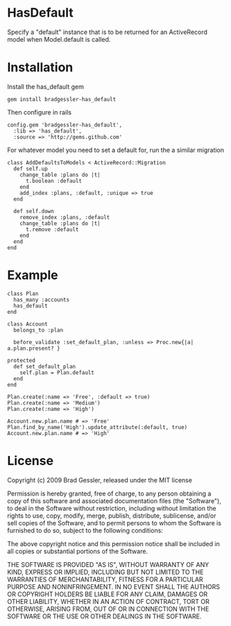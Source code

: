 # HasDefault

Specify a "default" instance that is to be returned for an ActiveRecord model when Model.default is called.

# Installation

Install the has_default gem

    gem install bradgessler-has_default
    
Then configure in rails

    config.gem 'bradgessler-has_default',
      :lib => 'has_default',
      :source => 'http://gems.github.com'

For whatever model you need to set a default for, run the a similar migration

    class AddDefaultsToModels < ActiveRecord::Migration
      def self.up
        change_table :plans do |t|
          t.boolean :default
        end
        add_index :plans, :default, :unique => true
      end

      def self.down
        remove_index :plans, :default
        change_table :plans do |t|
          t.remove :default
        end
      end
    end
    
# Example

    class Plan
      has_many :accounts
      has_default
    end

    class Account
      belongs_to :plan
  
      before_validate :set_default_plan, :unless => Proc.new{|a| a.plan.present? }
  
    protected
      def set_default_plan
        self.plan = Plan.default
      end
    end

    Plan.create(:name => 'Free', :default => true)
    Plan.create(:name => 'Medium')
    Plan.create(:name => 'High')

    Account.new.plan.name # => 'Free'
    Plan.find_by_name('High').update_attribute(:default, true)
    Account.new.plan.name # => 'High'

# License

Copyright (c) 2009 Brad Gessler, released under the MIT license

Permission is hereby granted, free of charge, to any person obtaining a copy
of this software and associated documentation files (the "Software"), to deal
in the Software without restriction, including without limitation the rights
to use, copy, modify, merge, publish, distribute, sublicense, and/or sell
copies of the Software, and to permit persons to whom the Software is
furnished to do so, subject to the following conditions:

The above copyright notice and this permission notice shall be included in
all copies or substantial portions of the Software.

THE SOFTWARE IS PROVIDED "AS IS", WITHOUT WARRANTY OF ANY KIND, EXPRESS OR
IMPLIED, INCLUDING BUT NOT LIMITED TO THE WARRANTIES OF MERCHANTABILITY,
FITNESS FOR A PARTICULAR PURPOSE AND NONINFRINGEMENT. IN NO EVENT SHALL THE
AUTHORS OR COPYRIGHT HOLDERS BE LIABLE FOR ANY CLAIM, DAMAGES OR OTHER
LIABILITY, WHETHER IN AN ACTION OF CONTRACT, TORT OR OTHERWISE, ARISING FROM,
OUT OF OR IN CONNECTION WITH THE SOFTWARE OR THE USE OR OTHER DEALINGS IN
THE SOFTWARE.